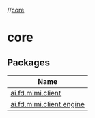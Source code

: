 //[core](index.md)

# core

## Packages

| Name |
|---|
| [ai.fd.mimi.client](core/ai.fd.mimi.client/index.md) |
| [ai.fd.mimi.client.engine](core/ai.fd.mimi.client.engine/index.md) |

